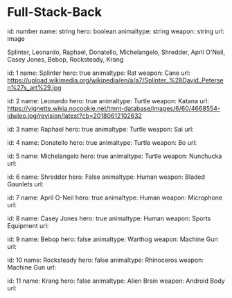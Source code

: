 # Full-Stack-Back

id: number
name: string
hero: boolean
animaltype: string
weapon: string
url: image

Splinter, Leonardo, Raphael, Donatello, Michelangelo, Shredder, April O'Neil, Casey Jones, Bebop, Rocksteady, Krang



id: 1
name: Splinter
hero: true
animaltype: Rat
weapon: Cane
url: https://upload.wikimedia.org/wikipedia/en/a/a7/Splinter_%28David_Petersen%27s_art%29.jpg


id: 2
name: Leonardo
hero: true
animaltype: Turtle
weapon: Katana
url: https://vignette.wikia.nocookie.net/tmnt-database/images/6/60/4668554-idwleo.jpg/revision/latest?cb=20180612102632


id: 3
name: Raphael
hero: true
animaltype: Turtle
weapon: Sai
url:

id: 4
name: Donatello
hero: true
animaltype: Turtle
weapon: Bo
url:

id: 5
name: Michelangelo
hero: true
animaltype: Turtle
weapon: Nunchucka
url:

id: 6
name: Shredder
hero: False
animaltype: Human
weapon: Bladed Gaunlets
url:

id: 7
name: April O-Neil
hero: true
animaltype: Human
weapon: Microphone
url:

id: 8
name: Casey Jones
hero: true
animaltype:  Human
weapon: Sports Equipment
url:

id: 9
name: Bebop
hero: false
animaltype: Warthog 
weapon: Machine Gun
url:

id: 10
name: Rocksteady
hero: false
animaltype: Rhinoceros 
weapon: Machine Gun
url:

id: 11
name: Krang
hero: false
animaltype: Alien Brain
weapon: Android Body
url:
